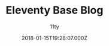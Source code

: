 ---
title: Eleventy Base Blog
github: https://github.com/11ty/eleventy-base-blog
demo: https://eleventy-base-blog.netlify.app/
author: 11ty
ssg:
  - Eleventy
cms:
  - Markdown
date: 2018-01-15T19:28:07.000Z
description: >-
  A starter repository for a blog web site using the Eleventy static site
  generator.
draft: true
publish_date: '2018-01-15T19:28:07Z'
update_date: '2022-06-30T15:21:08Z'
github_star: 804
github_fork: 477
---